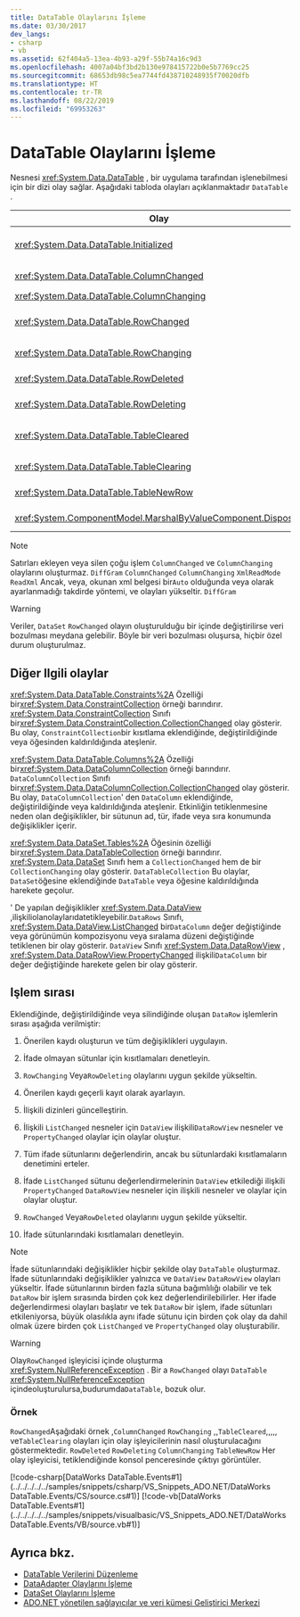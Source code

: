 ```yaml
---
title: DataTable Olaylarını İşleme
ms.date: 03/30/2017
dev_langs:
- csharp
- vb
ms.assetid: 62f404a5-13ea-4b93-a29f-55b74a16c9d3
ms.openlocfilehash: 4007a04bf3bd2b130e978415722b0e5b7769cc25
ms.sourcegitcommit: 68653db98c5ea7744fd438710248935f70020dfb
ms.translationtype: HT
ms.contentlocale: tr-TR
ms.lasthandoff: 08/22/2019
ms.locfileid: "69953263"
---
```

# <a name="handling-datatable-events"></a>DataTable Olaylarını İşleme
Nesnesi <xref:System.Data.DataTable> , bir uygulama tarafından işlenebilmesi için bir dizi olay sağlar. Aşağıdaki tabloda olayları açıklanmaktadır `DataTable` .  
  
|Olay|Açıklama|  
|-----------|-----------------|  
|<xref:System.Data.DataTable.Initialized>|Bir a <xref:System.Data.DataTable.EndInit%2A> `DataTable` yöntemi çağrıldıktan sonra gerçekleşir. Bu olay öncelikle tasarım zamanı senaryolarını desteklemeye yöneliktir.|  
|<xref:System.Data.DataTable.ColumnChanged>|Bir değer bir <xref:System.Data.DataColumn>içinde başarıyla değiştirildikten sonra gerçekleşir.|  
|<xref:System.Data.DataTable.ColumnChanging>|İçin bir değer gönderildiğinde gerçekleşir `DataColumn`.|  
|<xref:System.Data.DataTable.RowChanged>|İçindeki `DataColumn` <xref:System.Data.DataRow.RowState%2A> <xref:System.Data.DataRow> bir değer veya öğesinin bir değeri başarıyla değiştirildikten sonra gerçekleşir. `DataTable`|  
|<xref:System.Data.DataTable.RowChanging>|İçindeki `DataColumn` `RowState` birdeğer`DataRow` veya bir değeri için bir değişiklik gönderildiğinde gerçekleşir. `DataTable`|  
|<xref:System.Data.DataTable.RowDeleted>|`DataRow` İçindeki bir öğesinden sonra olarak `Deleted`işaretlendiğinde gerçekleşir. `DataTable`|  
|<xref:System.Data.DataTable.RowDeleting>|İçindeki bir `DataRow` , `DataTable` olarak `Deleted`işaretlenmeden önce gerçekleşir.|  
|<xref:System.Data.DataTable.TableCleared>|Bir <xref:System.Data.DataTable.Clear%2A> `DataRow`yöntemine `DataTable` yapılan bir çağrı başarıyla temizlendikten sonra gerçekleşir.|  
|<xref:System.Data.DataTable.TableClearing>|`Clear` Yöntem çağrıldıktan sonra, ancak `Clear` işlem başlamadan önce oluşur.|  
|<xref:System.Data.DataTable.TableNewRow>|Metodu içinbir`DataRow` çağrısıyla yeni bir oluşturulduktan sonra gerçekleşir. `DataTable` `NewRow`|  
|<xref:System.ComponentModel.MarshalByValueComponent.Disposed>|`DataTable` Olduğunda`Disposed`gerçekleşir. Devralındığı <xref:System.ComponentModel.MarshalByValueComponent>yer.|  
  
> [!NOTE]
> Satırları ekleyen veya silen çoğu işlem `ColumnChanged` ve `ColumnChanging` olaylarını oluşturmaz. `DiffGram` `ColumnChanged` `ColumnChanging` `XmlReadMode` `ReadXml` Ancak, veya, okunan xml belgesi bir`Auto` olduğunda veya olarak ayarlanmadığı takdirde yöntemi, ve olayları yükseltir. `DiffGram`  
  
> [!WARNING]
>  Veriler, `DataSet` `RowChanged` olayın oluşturulduğu bir içinde değiştirilirse veri bozulması meydana gelebilir. Böyle bir veri bozulması oluşursa, hiçbir özel durum oluşturulmaz.  
  
## <a name="additional-related-events"></a>Diğer Ilgili olaylar  
 <xref:System.Data.DataTable.Constraints%2A> Özelliği bir<xref:System.Data.ConstraintCollection> örneği barındırır. <xref:System.Data.ConstraintCollection> Sınıfı bir<xref:System.Data.ConstraintCollection.CollectionChanged> olay gösterir. Bu olay, `ConstraintCollection`bir kısıtlama eklendiğinde, değiştirildiğinde veya öğesinden kaldırıldığında ateşlenir.  
  
 <xref:System.Data.DataTable.Columns%2A> Özelliği bir<xref:System.Data.DataColumnCollection> örneği barındırır. `DataColumnCollection` Sınıfı bir<xref:System.Data.DataColumnCollection.CollectionChanged> olay gösterir. Bu olay, `DataColumnCollection`' den `DataColumn` eklendiğinde, değiştirildiğinde veya kaldırıldığında ateşlenir. Etkinliğin tetiklenmesine neden olan değişiklikler, bir sütunun ad, tür, ifade veya sıra konumunda değişiklikler içerir.  
  
 <xref:System.Data.DataSet.Tables%2A> Öğesinin özelliği bir<xref:System.Data.DataTableCollection> örneği barındırır. <xref:System.Data.DataSet> Sınıfı hem a `CollectionChanged` hem de bir `CollectionChanging` olay gösterir. `DataTableCollection` Bu olaylar, `DataSet`öğesine eklendiğinde `DataTable` veya öğesine kaldırıldığında harekete geçolur.  
  
 ' De yapılan değişiklikler <xref:System.Data.DataView> ,ilişkiliolanolaylarıdatetikleyebilir.`DataRows` Sınıfı, <xref:System.Data.DataView.ListChanged> bir`DataColumn` değer değiştiğinde veya görünümün kompozisyonu veya sıralama düzeni değiştiğinde tetiklenen bir olay gösterir. `DataView` Sınıfı <xref:System.Data.DataRowView> , <xref:System.Data.DataRowView.PropertyChanged> ilişkili`DataColumn` bir değer değiştiğinde harekete gelen bir olay gösterir.  
  
## <a name="sequence-of-operations"></a>Işlem sırası  
 Eklendiğinde, değiştirildiğinde veya silindiğinde oluşan `DataRow` işlemlerin sırası aşağıda verilmiştir:  
  
1. Önerilen kaydı oluşturun ve tüm değişiklikleri uygulayın.  
  
2. İfade olmayan sütunlar için kısıtlamaları denetleyin.  
  
3. `RowChanging` Veya`RowDeleting` olaylarını uygun şekilde yükseltin.  
  
4. Önerilen kaydı geçerli kayıt olarak ayarlayın.  
  
5. İlişkili dizinleri güncelleştirin.  
  
6. İlişkili `ListChanged` nesneler için `DataView` ilişkili`DataRowView` nesneler ve `PropertyChanged` olaylar için olaylar oluştur.  
  
7. Tüm ifade sütunlarını değerlendirin, ancak bu sütunlardaki kısıtlamaların denetimini erteler.  
  
8. İfade `ListChanged` sütunu değerlendirmelerinin `DataView` etkilediği ilişkili `PropertyChanged` `DataRowView` nesneler için ilişkili nesneler ve olaylar için olaylar oluştur.  
  
9. `RowChanged` Veya`RowDeleted` olaylarını uygun şekilde yükseltir.  
  
10. İfade sütunlarındaki kısıtlamaları denetleyin.  
  
> [!NOTE]
> İfade sütunlarındaki değişiklikler hiçbir şekilde olay `DataTable` oluşturmaz. İfade sütunlarındaki değişiklikler yalnızca ve `DataView` `DataRowView` olayları yükseltir. İfade sütunlarının birden fazla sütuna bağımlılığı olabilir ve tek `DataRow` bir işlem sırasında birden çok kez değerlendirilebilirler. Her ifade değerlendirmesi olayları başlatır ve tek `DataRow` bir işlem, ifade sütunları etkileniyorsa, büyük olasılıkla aynı ifade sütunu için birden çok olay da dahil olmak üzere birden çok `ListChanged` ve `PropertyChanged` olay oluşturabilir.  
  
> [!WARNING]
>  Olay`RowChanged` işleyicisi içinde oluşturma <xref:System.NullReferenceException> . Bir a `RowChanged` olayı `DataTable` <xref:System.NullReferenceException> içindeoluşturulursa,budurumda`DataTable`, bozuk olur.  
  
### <a name="example"></a>Örnek  
 `RowChanged`Aşağıdaki örnek ,`ColumnChanged` `RowChanging` ,,`TableCleared`,,,,, ve`TableClearing` olayları için olay işleyicilerinin nasıl oluşturulacağını göstermektedir. `RowDeleted` `RowDeleting` `ColumnChanging` `TableNewRow` Her olay işleyicisi, tetiklendiğinde konsol penceresinde çıktıyı görüntüler.  
  
 [!code-csharp[DataWorks DataTable.Events#1](../../../../../samples/snippets/csharp/VS_Snippets_ADO.NET/DataWorks DataTable.Events/CS/source.cs#1)]
 [!code-vb[DataWorks DataTable.Events#1](../../../../../samples/snippets/visualbasic/VS_Snippets_ADO.NET/DataWorks DataTable.Events/VB/source.vb#1)]  
  
## <a name="see-also"></a>Ayrıca bkz.

- [DataTable Verilerini Düzenleme](../../../../../docs/framework/data/adonet/dataset-datatable-dataview/manipulating-data-in-a-datatable.md)
- [DataAdapter Olaylarını İşleme](../../../../../docs/framework/data/adonet/handling-dataadapter-events.md)
- [DataSet Olaylarını İşleme](../../../../../docs/framework/data/adonet/dataset-datatable-dataview/handling-dataset-events.md)
- [ADO.NET yönetilen sağlayıcılar ve veri kümesi Geliştirici Merkezi](https://go.microsoft.com/fwlink/?LinkId=217917)
